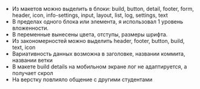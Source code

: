 - Из макетов можно выделить в блоки: build, button, detail, footer, form, header, icon, info-settings, input, layout, list, log, settings, text
- В пределах одного блока или элемента, я использовал 1 уровень вложенности.
- В переменные вынесены цвета, отступы, размеры шрифта.
- Из закономерностей можно выделить header, footer, button, build, text, icon
- Вариативность данных возможна в заголовке, названии коммита, названии ветки
- В макете build details на мобильном экране лог не адаптируется, а получает скрол
- На верстку повлияло общение с другими студентами
